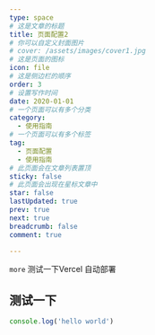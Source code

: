 ```yaml
---
type: space
# 这是文章的标题
title: 页面配置2
# 你可以自定义封面图片
# cover: /assets/images/cover1.jpg
# 这是页面的图标
icon: file
# 这是侧边栏的顺序
order: 3
# 设置写作时间
date: 2020-01-01
# 一个页面可以有多个分类
category:
  - 使用指南
# 一个页面可以有多个标签
tag:
  - 页面配置
  - 使用指南
# 此页面会在文章列表置顶
sticky: false
# 此页面会出现在星标文章中
star: false
lastUpdated: true
prev: true
next: true
breadcrumb: false
comment: true

---
```


`more` 测试一下Vercel 自动部署

<!-- more -->

## 测试一下

```javascript
console.log('hello world')
```

